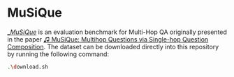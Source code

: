# MuSiQue

[__MuSiQue_](https://github.com/stonybrooknlp/musique) is an evaluation benchmark for Multi-Hop QA originally presented in the paper [♫ MuSiQue: Multihop Questions via Single-hop Question Composition](https://aclanthology.org/2022.tacl-1.31/). The dataset can be downloaded directly into this repository by running the following command:

```sh
.\download.sh
```